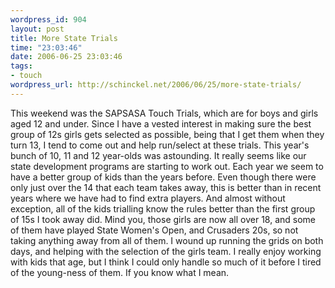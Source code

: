 ```yaml
--- 
wordpress_id: 904
layout: post
title: More State Trials
time: "23:03:46"
date: 2006-06-25 23:03:46
tags: 
- touch
wordpress_url: http://schinckel.net/2006/06/25/more-state-trials/
---
```

This weekend was the SAPSASA Touch Trials, which are for boys and girls aged 12 and under. Since I have a vested interest in making sure the best group of 12s girls gets selected as possible, being that I get them when they turn 13, I tend to come out and help run/select at these trials. This year's bunch of 10, 11 and 12 year-olds was astounding. It really seems like our state development programs are starting to work out. Each year we seem to have a better group of kids than the years before. Even though there were only just over the 14 that each team takes away, this is better than in recent years where we have had to find extra players. And almost without exception, all of the kids trialling know the rules better than the first group of 15s I took away did. Mind you, those girls are now all over 18, and some of them have played State Women's Open, and Crusaders 20s, so not taking anything away from all of them. I wound up running the grids on both days, and helping with the selection of the girls team. I really enjoy working with kids that age, but I think I could only handle so much of it before I tired of the young-ness of them. If you know what I mean. 
